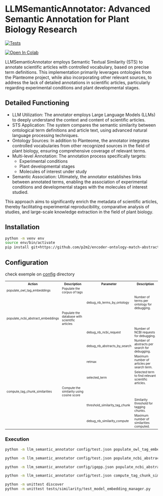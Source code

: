 # LLMSemanticAnnotator: Advanced Semantic Annotation for Plant Biology Research

[![Tests](https://github.com/p2m2/encoder-ontology-match-abstract/actions/workflows/ci.yml/badge.svg)](https://github.com/p2m2/encoder-ontology-match-abstract/actions/workflows/ci.yml)

[![Open In Colab](https://colab.research.google.com/assets/colab-badge.svg)](https://colab.research.google.com/github/p2m2/encoder-ontology-match-abstract/blob/main/llm-semantic-annotator.ipynb)


LLMSemanticAnnotator employs Semantic Textual Similarity (STS) to annotate scientific articles with controlled vocabulary, based on precise term definitions. This implementation primarily leverages ontologies from the Planteome project, while also incorporating other relevant sources, to address the lack of detailed annotations in scientific articles, particularly regarding experimental conditions and plant developmental stages.

## Detailed Functioning

- LLM Utilization: The annotator employs Large Language Models (LLMs) to deeply understand the context and content of scientific articles.
- STS Application: The system compares the semantic similarity between ontological term definitions and article text, using advanced natural language processing techniques.
- Ontology Sources: In addition to Planteome, the annotator integrates controlled vocabularies from other recognized sources in the field of plant biology, ensuring comprehensive coverage of relevant terms.
- Multi-level Annotation: The annotation process specifically targets:
    - Experimental conditions
    - Plant developmental stages
    - Molecules of interest under study
- Semantic Association: Ultimately, the annotator establishes links between annotated terms, enabling the association of experimental conditions and developmental stages with the molecules of interest studied.

This approach aims to significantly enrich the metadata of scientific articles, thereby facilitating experimental reproducibility, comparative analysis of studies, and large-scale knowledge extraction in the field of plant biology.



## Installation

```bash
python -m venv env
source env/bin/activate
pip install git+https://github.com/p2m2/encoder-ontology-match-abstract
```

## Configuration

check exemple on [config](./config) directory

<table style="font-size: 10px;">
    <tr>
        <th>Action</th>
        <th>Description</th>
        <th>Parameter</th>
        <th>Description</th>
    </tr>
    <tr>
        <td>populate_owl_tag_embeddings</td>
        <td>Populate the corpus of tags</td>
        <td></td>
        <td></td>
    </tr>
    <tr>
        <td></td>
        <td></td>
        <td>debug_nb_terms_by_ontology</td>
        <td>Number of terms per ontology for debugging.</td>
    </tr>
    <tr>
        <td>populate_ncbi_abstract_embeddings</td>
        <td>Populate the database with scientific articles</td>
        <td></td>
        <td></td>
    </tr>
    <tr>
        <td></td>
        <td></td>
        <td>debug_nb_ncbi_request</td>
        <td>Number of NCBI requests for debugging.</td>
    </tr>
    <tr>
        <td></td>
        <td></td>
        <td>debug_nb_abstracts_by_search</td>
        <td>Number of abstracts per search for debugging.</td>
    </tr>
    <tr>
        <td></td>
        <td></td>
        <td>retmax</td>
        <td>Maximum number of articles per search term.</td>
    </tr>
    <tr>
        <td></td>
        <td></td>
        <td>selected_term</td>
        <td>Selected term to find relevant scientific articles.</td>
    </tr>
    <tr>
        <td>compute_tag_chunk_similarities</td>
        <td>Compute the similarity using cosine score</td>
        <td></td>
        <td></td>
    </tr>
    <tr>
        <td></td>
        <td></td>
        <td>threshold_similarity_tag_chunk</td>
        <td>Similarity threshold for tagging chunks.</td>
    </tr>
    <tr>
        <td></td>
        <td></td>
        <td>debug_nb_similarity_compute</td>
        <td>Maximum number of similarities computed.</td>
    </tr>
</table>


### Execution

```bash
python -m llm_semantic_annotator config/test.json populate_owl_tag_embeddings
```

```bash
python -m llm_semantic_annotator config/test.json populate_ncbi_abstract_embeddings
```
```bash
python -m llm_semantic_annotator config/igepp.json populate_ncbi_abstract_embeddings
```

```bash
python -m llm_semantic_annotator config/test.json compute_tag_chunk_similarities
```

```bash
python -m unittest discover
python -m unittest tests/similarity/test_model_embedding_manager.py
```

